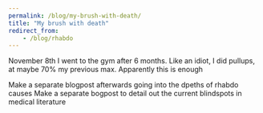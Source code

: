 ```yaml
---
permalink: /blog/my-brush-with-death/
title: "My brush with death"
redirect_from:
    - /blog/rhabdo
---
```

November 8th I went to the gym after 6 months. Like an idiot, I did pullups, at maybe 70% my previous max. Apparently this is enough 

Make a separate blogpost afterwards going into the dpeths of rhabdo causes
Make a separate bogpost to detail out the current blindspots in medical literature